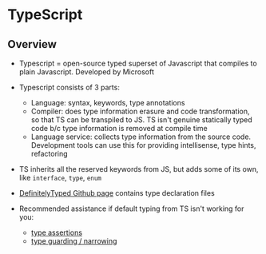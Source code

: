 # TypeScript

## Overview

- Typescript = open-source typed superset of Javascript that compiles to plain Javascript. Developed by Microsoft

- Typescript consists of 3 parts:
  - Language: syntax, keywords, type annotations
  - Compiler: does type information erasure and code transformation, so that TS can be transpiled to JS. TS isn't genuine statically typed code b/c type information is removed at compile time
  - Language service: collects type information from the source code. Development tools can use this for providing intellisense, type hints, refactoring

- TS inherits all the reserved keywords from JS, but adds some of its own, like `interface`, `type`, `enum`

- [DefinitelyTyped Github page](https://github.com/DefinitelyTyped/DefinitelyTyped) contains type declaration files

- Recommended assistance if default typing from TS isn't working for you:
  - [type assertions](https://www.typescriptlang.org/docs/handbook/2/everyday-types.html#type-assertions)
  - [type guarding / narrowing](https://www.typescriptlang.org/docs/handbook/2/narrowing.html)